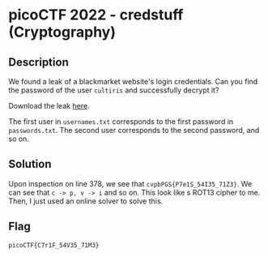 # picoCTF 2022 - credstuff (Cryptography)

## Description

We found a leak of a blackmarket website's login credentials. Can you find the password of the user `cultiris` and successfully decrypt it?

Download the leak [here](https://artifacts.picoctf.net/c/534/leak.tar).

The first user in `usernames.txt` corresponds to the first password in `passwords.txt`. The second user corresponds to the second password, and so on.

## Solution

Upon inspection on line 378, we see that `cvpbPGS{P7e1S_54I35_71Z3}`.
We can see that `c -> p, v -> i` and so on.
This look like s ROT13 cipher to me.
Then, I just used an online solver to solve this.

## Flag

`picoCTF{C7r1F_54V35_71M3}`
